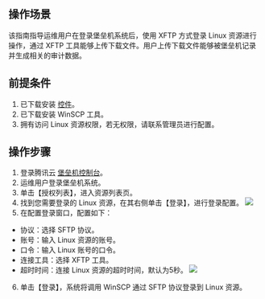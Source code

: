 ## 操作场景
该指南指导运维用户在登录堡垒机系统后，使用 XFTP 方式登录 Linux 资源进行操作，通过 XFTP 工具能够上传下载文件。用户上传下载文件能够被堡垒机记录并生成相关的审计数据。

## 前提条件
1. 已下载安装 [控件](https://cloud.tencent.com/document/product/1025/32034)。
2. 已下载安装 WinSCP 工具。
2. 拥有访问 Linux 资源权限，若无权限，请联系管理员进行配置。


## 操作步骤

1. 登录腾讯云 [堡垒机控制台](https://console.cloud.tencent.com/cds/dasb)。
2. 运维用户登录堡垒机系统。
3. 单击【授权列表】，进入资源列表页。
4. 找到您需要登录的 Linux 资源，在其右侧单击【登录】，进行登录配置。
![](https://main.qcloudimg.com/raw/14a7a6915d5351e455764f8354a234c9.jpeg)
5. 在配置登录窗口，配置如下：
 - 协议：选择 SFTP 协议。
 - 账号：输入 Linux 资源的账号。
 - 口令：输入 Linux 账号的口令。
 - 连接工具：选择 XFTP 工具。
 - 超时时间：连接 Linux 资源的超时时间，默认为5秒。
![](https://main.qcloudimg.com/raw/d4a872a98487f05c8cabdb1f3dff5d70.jpeg)
6. 单击【登录】，系统将调用 WinSCP 通过 SFTP 协议登录到 Linux 资源。
